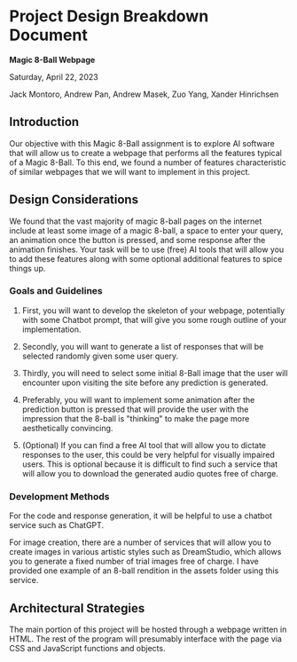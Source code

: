 # Project Design Breakdown Document

**Magic 8-Ball Webpage**

Saturday, April 22, 2023

Jack Montoro, Andrew Pan, Andrew Masek, Zuo Yang, Xander Hinrichsen

## Introduction

Our objective with this Magic 8-Ball assignment is to explore AI software that will allow us to create a 
webpage that performs all the features typical of a Magic 8-Ball. To this end, we found a number of features
characteristic of similar webpages that we will want to implement in this project.

## Design Considerations

We found that the vast majority of magic 8-ball pages on the internet include at least some image of a 
magic 8-ball, a space to enter your query, an animation once the button is pressed, and some response
after the animation finishes. Your task will be to use (free) AI tools that will allow you to add these 
features along with some optional additional features to spice things up.

### Goals and Guidelines

1. First, you will want to develop the skeleton of your webpage, potentially with some Chatbot prompt,
that will give you some rough outline of your implementation.

2. Secondly, you will want to generate a list of responses that will be selected randomly given some
user query. 

3. Thirdly, you will need to select some initial 8-Ball image that the user will encounter upon visiting
the site before any prediction is generated.

4. Preferably, you will want to implement some animation after the prediction button is pressed that will
provide the user with the impression that the 8-ball is "thinking" to make the page more aesthetically
convincing. 

5. (Optional) If you can find a free AI tool that will allow you to dictate responses to the user,
this could be very helpful for visually impaired users. This is optional because it is difficult to find
such a service that will allow you to download the generated audio quotes free of charge.

### Development Methods
For the code and response generation, it will be helpful to use a chatbot service such as ChatGPT.

For image creation, there are a number of services that will allow you to create images in various
artistic styles such as DreamStudio, which allows you to generate a fixed number of trial images 
free of charge. I have provided one example of an 8-ball rendition in the assets folder using this
service. 

## Architectural Strategies

The main portion of this project will be hosted through a webpage written in HTML. The rest of the program
will presumably interface with the page via CSS and JavaScript functions and objects.
